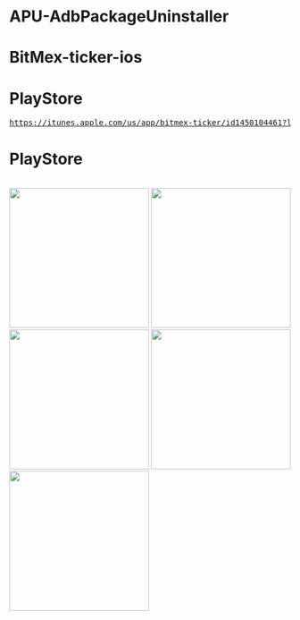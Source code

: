 # APU-AdbPackageUninstaller
# BitMex-ticker-ios

<h1>PlayStore</h1>
<pre><a href="https://itunes.apple.com/us/app/bitmex-ticker/id1450104461?l=ko&ls=1&mt=8">https://itunes.apple.com/us/app/bitmex-ticker/id1450104461?l=ko&ls=1&mt=8</a></pre>


<h1>PlayStore</h1>
<br>
<img src='https://github.com/wiffy-io/GachonNoti-android/blob/master/resource/screen/screener_1562142606240.png' width='250px'/>
<img src='https://github.com/wiffy-io/GachonNoti-android/blob/master/resource/screen/screener_1562142612545.png' width='250px'/>
<img src='https://github.com/wiffy-io/GachonNoti-android/blob/master/resource/screen/screener_1562142619781.png' width='250px'/>
<img src='https://github.com/wiffy-io/GachonNoti-android/blob/master/resource/screen/screener_1562142625755.png' width='250px'/>
<img src='https://github.com/wiffy-io/GachonNoti-android/blob/master/resource/screen/screener_1562142635946.png' width='250px'/>